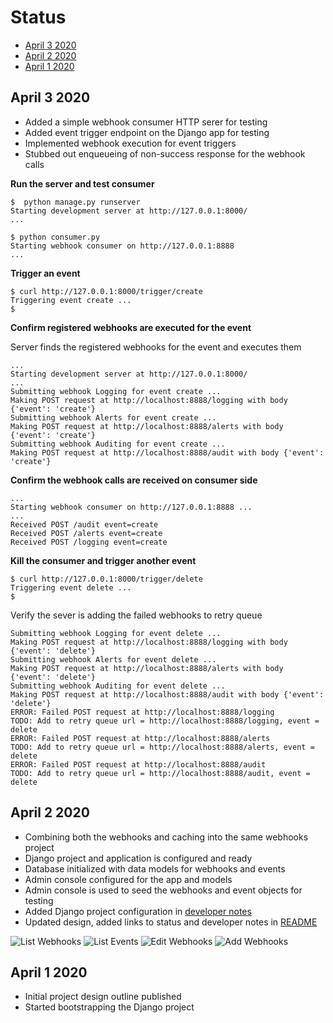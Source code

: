 # Status

- [April 3 2020](#april-3-2020)
- [April 2 2020](#april-2-2020)
- [April 1 2020](#april-1-2020)

## April 3 2020

- Added a simple webhook consumer HTTP serer for testing
- Added event trigger endpoint on the Django app for testing
- Implemented webhook execution for event triggers
- Stubbed out enqueueing of non-success response for the webhook calls

**Run the server and test consumer**

```
$  python manage.py runserver
Starting development server at http://127.0.0.1:8000/
...
```

```
$ python consumer.py
Starting webhook consumer on http://127.0.0.1:8888
...
```

**Trigger an event**

```
$ curl http://127.0.0.1:8000/trigger/create
Triggering event create ...
$
```

**Confirm registered webhooks are executed for the event**

Server finds the registered webhooks for the event and executes them

```
...
Starting development server at http://127.0.0.1:8000/
...
Submitting webhook Logging for event create ...
Making POST request at http://localhost:8888/logging with body {'event': 'create'}
Submitting webhook Alerts for event create ...
Making POST request at http://localhost:8888/alerts with body {'event': 'create'}
Submitting webhook Auditing for event create ...
Making POST request at http://localhost:8888/audit with body {'event': 'create'}
```

**Confirm the webhook calls are received on consumer side**

```
...
Starting webhook consumer on http://127.0.0.1:8888 ...
...
Received POST /audit event=create
Received POST /alerts event=create
Received POST /logging event=create
```

**Kill the consumer and trigger another event**

```
$ curl http://127.0.0.1:8000/trigger/delete
Triggering event delete ...
$
```

Verify the sever is adding the failed webhooks to retry queue

```
Submitting webhook Logging for event delete ...
Making POST request at http://localhost:8888/logging with body {'event': 'delete'}
Submitting webhook Alerts for event delete ...
Making POST request at http://localhost:8888/alerts with body {'event': 'delete'}
Submitting webhook Auditing for event delete ...
Making POST request at http://localhost:8888/audit with body {'event': 'delete'}
ERROR: Failed POST request at http://localhost:8888/logging
TODO: Add to retry queue url = http://localhost:8888/logging, event = delete
ERROR: Failed POST request at http://localhost:8888/alerts
TODO: Add to retry queue url = http://localhost:8888/alerts, event = delete
ERROR: Failed POST request at http://localhost:8888/audit
TODO: Add to retry queue url = http://localhost:8888/audit, event = delete
```


## April 2 2020

- Combining both the webhooks and caching into the same webhooks project
- Django project and application is configured and ready
- Database initialized with data models for webhooks and events
- Admin console configured for the app and models
- Admin console is used  to seed the webhooks and event objects for testing
- Added Django project configuration in [developer notes](developer-notes.md)
- Updated design, added links to status and developer notes in [README](../README.md)  

![List Webhooks](screenshots/list-webhooks.png)
![List Events](screenshots/list-events.png)
![Edit Webhooks](screenshots/edit-webhook.png)
![Add Webhooks](screenshots/add-webhook.png)

## April 1 2020

- Initial project design outline published
- Started bootstrapping the Django project

